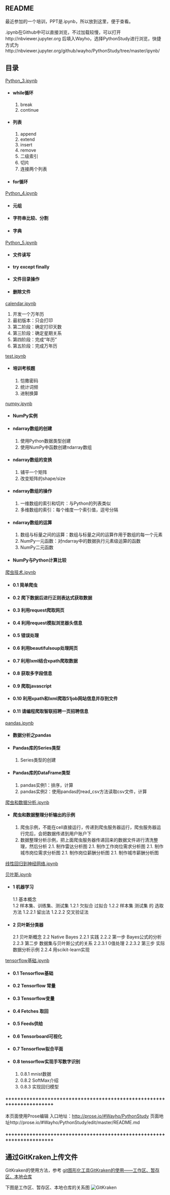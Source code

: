 ## README
最近参加的一个培训，PPT是.ipynb，所以放到这里，便于查看。

.ipynb在Github中可以直接浏览，不过加载较慢，可以打开http://nbviewer.jupyter.org 后填入Wayho，选择PythonStudy进行浏览，快捷方式为http://nbviewer.jupyter.org/github/wayho/PythonStudy/tree/master/ipynb/


## 目录
[Python_3.ipynb](https://github.com/Wayho/PythonStudy/blob/master/ipynb/Python_3.ipynb)

- #### while循环
	1. break
	1. continue

- #### 列表
	1. append
	1. extend
	1. insert
	1. remove
	1. 二级索引
	1. 切片
	1. 连接两个列表

- #### for循环

[Python_4.ipynb](https://github.com/Wayho/PythonStudy/blob/master/ipynb/Python_4.ipynb)
- #### 元组
- #### 字符串比较、分割
- #### 字典


[Python_5.ipynb](https://github.com/Wayho/PythonStudy/blob/master/ipynb/Python_5.ipynb)
- #### 文件读写
- #### try  except  finally
- #### 文件目录操作
- #### 删除文件


[calendar.ipynb](https://github.com/Wayho/PythonStudy/blob/master/ipynb/calendar.ipynb)

1. 开发一个万年历
1. 最初版本：只会打印
1. 第二阶段：确定打印天数
1. 第三阶段：确定星期关系
1. 第四阶段：完成“年历”
1. 第五阶段：完成万年历


[test.ipynb](https://github.com/Wayho/PythonStudy/blob/master/ipynb/test.ipynb)

- #### 培训考核题
	1. 恺撒密码
	1. 统计词频
	1. 进制换算


[numpy.ipynb](https://github.com/Wayho/PythonStudy/blob/master/ipynb/numpy.ipynb)

- #### NumPy实例
- #### ndarray数组的创建
	1. 使用Python数据类型创建
	1. 使用NumPy中函数创建ndarray数组

- #### ndarray数组的变换
	1. 铺平一个矩阵
	1. 改变矩阵的shape/size

- #### ndarray数组的操作
	1. 一维数组的索引和切片：与Python的列表类似
	1. 多维数组的索引：每个维度一个索引值，逗号分隔

- #### ndarray数组的运算
	1. 数组与标量之间的运算：数组与标量之间的运算作用于数组的每一个元素
	1. NumPy一元函数：对ndarray中的数据执行元素级运算的函数
	1. NumPy二元函数

- #### NumPy与Python计算比较

    
[爬虫技术.ipynb](https://github.com/Wayho/PythonStudy/blob/master/ipynb/%E7%88%AC%E8%99%AB%E6%8A%80%E6%9C%AF.ipynb)

- #### 0.1  简单爬虫
- #### 0.2  爬下数据后进行正则表达式获取数据
- #### 0.3  利用request爬取网页
- #### 0.4  利用request模拟浏览器头信息
- #### 0.5  错误处理
- #### 0.6  利用beautifulsoup处理网页
- #### 0.7  利用lxml结合xpath爬取数据
- #### 0.8  获取多字段信息
- #### 0.9  爬取javascript
- #### 0.10  利用xpath和lxml爬取51job网站信息并存到文件
- #### 0.11  请编程爬取智联招聘一页招聘信息


[pandas.ipynb](https://github.com/Wayho/PythonStudy/blob/master/ipynb/pandas.ipynb)
- #### 数据分析之pandas
- #### Pandas库的Series类型
	1. Series类型的创建

- #### Pandas库的DataFrame类型
	1. pandas实例1：排序，计算
	1. pandas实例2：使用pandas的read_csv方法读取csv文件，计算


[爬虫和数据分析.ipynb](https://github.com/Wayho/PythonStudy/blob/master/ipynb/%E7%88%AC%E8%99%AB%E5%92%8C%E6%95%B0%E6%8D%AE%E5%88%86%E6%9E%90.ipynb)

- #### 爬虫和数据整理分析输出的示例
	1. 爬虫示例，不能在cell直接运行，传递到爬虫服务器运行，爬虫服务器运行完后，会把数据传递到用户账户下
	2. 数据整理分析示例，把上面爬虫服务器传递回来的数据文件进行清洗整理，然后分析
			2.1. 制作雷达分析图
			2.1. 制作工作岗位需求分析图
			2.1. 制作城市岗位需求分析图
			2.1. 制作岗位薪酬分析图
			2.1. 制作城市薪酬分析图


[线性回归到神经网络.ipynb](https://github.com/Wayho/PythonStudy/blob/master/ipynb/%E7%BA%BF%E6%80%A7%E5%9B%9E%E5%BD%92%E5%88%B0%E7%A5%9E%E7%BB%8F%E7%BD%91%E7%BB%9C.ipynb)

[贝叶斯.ipynb](线性回归到神经网络.ipynb)

- ####    1  机器学习
	1.1  基本概念    
	1.2  样本集、训练集、测试集
		1.2.1  欠拟合 过拟合
		1.2.2  样本集 测试集 的 选取方法
			1.2.2.1  留出法
			1.2.2.2  交叉验证法
- ####    2  贝叶斯分类器
	2.1  贝叶斯概念
	2.2  Native Bayes
		2.2.1  实践
		2.2.2  第一步 Bayes公式的分析
		2.2.3  第二步 数据集与贝叶斯公式的关系
			2.2.3.1  0值处理
			2.2.3.2  第三步 实际数据分析示例
		2.2.4  用scikit-learn实现

[tensorflow基础.ipynb](https://github.com/Wayho/PythonStudy/blob/master/ipynb/tensorflow%E5%9F%BA%E7%A1%80.ipynb)

- #### 0.1  Tensorflow基础
- #### 0.2  Tensorflow 常量
- #### 0.3  Tensorflow变量
- #### 0.4  Fetches 取回
- #### 0.5  Feeds供给
- #### 0.6  Tensorboard可视化
- #### 0.7  Tensorflow拟合平面
- #### 0.8  tensorflow实现手写数字识别
	1. 0.8.1  mnist数据
	1. 0.8.2  SoftMax介绍
	1. 0.8.3  实现回归模型


#### +++++++++++++++++++++++++++++++++++++++++++++++++++++++++++++++++++++
本页面使用Prose编辑
入口地址：http://prose.io/#Wayho/PythonStudy
页面地址http://prose.io/#Wayho/PythonStudy/edit/master/README.md

#### +++++++++++++++++++++++++++++++++++++++++++++++++++++++++++++++++++++
## 通过GitKraken上传文件
GitKraken的使用方法，参考 [git图形化工具GitKraken的使用——工作区、暂存区、本地仓库](http://blog.csdn.net/mr_wuch/article/details/73385702)

下图是工作区、暂存区、本地仓库的关系图
![GitKraken](http://img.blog.csdn.net/20170617223822237?watermark/2/text/aHR0cDovL2Jsb2cuY3Nkbi5uZXQvbXJfd3VjaA==/font/5a6L5L2T/fontsize/400/fill/I0JBQkFCMA==/dissolve/70/gravity/SouthEast)
